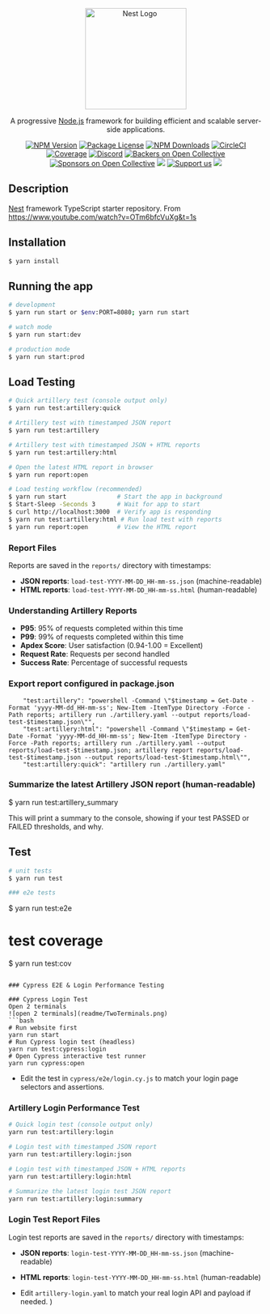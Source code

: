 <p align="center">
  <a href="http://nestjs.com/" target="blank"><img src="https://nestjs.com/img/logo-small.svg" width="200" alt="Nest Logo" /></a>
</p>

[circleci-image]: https://img.shields.io/circleci/build/github/nestjs/nest/master?token=abc123def456
[circleci-url]: https://circleci.com/gh/nestjs/nest

  <p align="center">A progressive <a href="http://nodejs.org" target="_blank">Node.js</a> framework for building efficient and scalable server-side applications.</p>
    <p align="center">
<a href="https://www.npmjs.com/~nestjscore" target="_blank"><img src="https://img.shields.io/npm/v/@nestjs/core.svg" alt="NPM Version" /></a>
<a href="https://www.npmjs.com/~nestjscore" target="_blank"><img src="https://img.shields.io/npm/l/@nestjs/core.svg" alt="Package License" /></a>
<a href="https://www.npmjs.com/~nestjscore" target="_blank"><img src="https://img.shields.io/npm/dm/@nestjs/common.svg" alt="NPM Downloads" /></a>
<a href="https://circleci.com/gh/nestjs/nest" target="_blank"><img src="https://img.shields.io/circleci/build/github/nestjs/nest/master" alt="CircleCI" /></a>
<a href="https://coveralls.io/github/nestjs/nest?branch=master" target="_blank"><img src="https://coveralls.io/repos/github/nestjs/nest/badge.svg?branch=master#9" alt="Coverage" /></a>
<a href="https://discord.gg/G7Qnnhy" target="_blank"><img src="https://img.shields.io/badge/discord-online-brightgreen.svg" alt="Discord"/></a>
<a href="https://opencollective.com/nest#backer" target="_blank"><img src="https://opencollective.com/nest/backers/badge.svg" alt="Backers on Open Collective" /></a>
<a href="https://opencollective.com/nest#sponsor" target="_blank"><img src="https://opencollective.com/nest/sponsors/badge.svg" alt="Sponsors on Open Collective" /></a>
  <a href="https://paypal.me/kamilmysliwiec" target="_blank"><img src="https://img.shields.io/badge/Donate-PayPal-ff3f59.svg"/></a>
    <a href="https://opencollective.com/nest#sponsor"  target="_blank"><img src="https://img.shields.io/badge/Support%20us-Open%20Collective-41B883.svg" alt="Support us"></a>
  <a href="https://twitter.com/nestframework" target="_blank"><img src="https://img.shields.io/twitter/follow/nestframework.svg?style=social&label=Follow"></a>
</p>
  <!--[![Backers on Open Collective](https://opencollective.com/nest/backers/badge.svg)](https://opencollective.com/nest#backer)
  [![Sponsors on Open Collective](https://opencollective.com/nest/sponsors/badge.svg)](https://opencollective.com/nest#sponsor)-->

## Description

[Nest](https://github.com/nestjs/nest) framework TypeScript starter repository.
From https://www.youtube.com/watch?v=OTm6bfcVuXg&t=1s

## Installation

```bash
$ yarn install
```

## Running the app

```bash
# development
$ yarn run start or $env:PORT=8080; yarn run start

# watch mode
$ yarn run start:dev

# production mode
$ yarn run start:prod
```

## Load Testing

```bash
# Quick artillery test (console output only)
$ yarn run test:artillery:quick

# Artillery test with timestamped JSON report
$ yarn run test:artillery

# Artillery test with timestamped JSON + HTML reports
$ yarn run test:artillery:html

# Open the latest HTML report in browser
$ yarn run report:open

# Load testing workflow (recommended)
$ yarn run start              # Start the app in background
$ Start-Sleep -Seconds 3      # Wait for app to start
$ curl http://localhost:3000  # Verify app is responding
$ yarn run test:artillery:html # Run load test with reports
$ yarn run report:open        # View the HTML report
```

### Report Files
Reports are saved in the `reports/` directory with timestamps:
- **JSON reports**: `load-test-YYYY-MM-DD_HH-mm-ss.json` (machine-readable)
- **HTML reports**: `load-test-YYYY-MM-DD_HH-mm-ss.html` (human-readable)

### Understanding Artillery Reports
- **P95**: 95% of requests completed within this time
- **P99**: 99% of requests completed within this time  
- **Apdex Score**: User satisfaction (0.94-1.00 = Excellent)
- **Request Rate**: Requests per second handled
- **Success Rate**: Percentage of successful requests

### Export report configured in package.json
```
    "test:artillery": "powershell -Command \"$timestamp = Get-Date -Format 'yyyy-MM-dd_HH-mm-ss'; New-Item -ItemType Directory -Force -Path reports; artillery run ./artillery.yaml --output reports/load-test-$timestamp.json\"",
    "test:artillery:html": "powershell -Command \"$timestamp = Get-Date -Format 'yyyy-MM-dd_HH-mm-ss'; New-Item -ItemType Directory -Force -Path reports; artillery run ./artillery.yaml --output reports/load-test-$timestamp.json; artillery report reports/load-test-$timestamp.json --output reports/load-test-$timestamp.html\"",
    "test:artillery:quick": "artillery run ./artillery.yaml"
```

### Summarize the latest Artillery JSON report (human-readable)
$ yarn run test:artillery_summary

This will print a summary to the console, showing if your test PASSED or FAILED thresholds, and why.

## Test

```bash
# unit tests
$ yarn run test

### e2e tests
```
$ yarn run test:e2e

# test coverage
$ yarn run test:cov
```

### Cypress E2E & Login Performance Testing

### Cypress Login Test
Open 2 terminals
![open 2 terminals](readme/TwoTerminals.png)
```bash
# Run website first
yarn run start
# Run Cypress login test (headless)
yarn run test:cypress:login
# Open Cypress interactive test runner
yarn run cypress:open
```

- Edit the test in `cypress/e2e/login.cy.js` to match your login page selectors and assertions.

### Artillery Login Performance Test
```bash
# Quick login test (console output only)
yarn run test:artillery:login

# Login test with timestamped JSON report
yarn run test:artillery:login:json

# Login test with timestamped JSON + HTML reports
yarn run test:artillery:login:html

# Summarize the latest login test JSON report
yarn run test:artillery:login:summary
```

### Login Test Report Files
Login test reports are saved in the `reports/` directory with timestamps:
- **JSON reports**: `login-test-YYYY-MM-DD_HH-mm-ss.json` (machine-readable)
- **HTML reports**: `login-test-YYYY-MM-DD_HH-mm-ss.html` (human-readable)

- Edit `artillery-login.yaml` to match your real login API and payload if needed.
)
